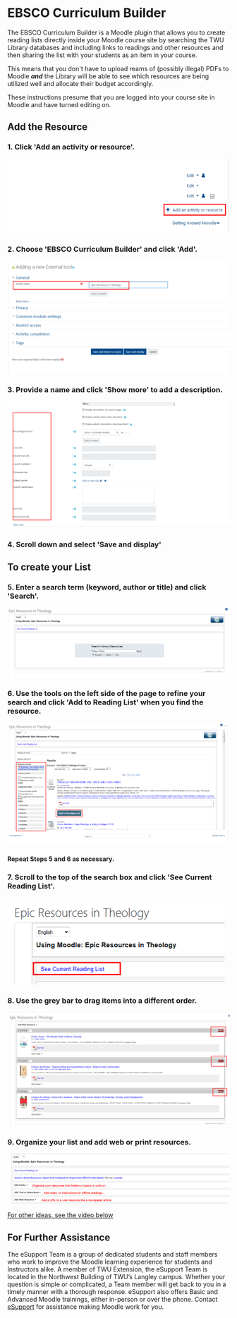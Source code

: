 # EBSCO Curriculum Builder

The EBSCO Curriculum Builder is a Moodle plugin that allows you to create reading lists directly inside your Moodle course site by searching the TWU Library databases and including links to readings and other resources and then sharing the list with your students as an item in your course.

This means that you don't have to upload reams of \(possibly illegal\) PDFs to Moodle _**and**_ the Library will be able to see which resources are being utilized well and allocate their budget accordingly.

These instructions presume that you are logged into your course site in Moodle and have turned editing on.

## Add the Resource

### 1. Click 'Add an activity or resource'.

![](../.gitbook/assets/ebsco-resource-1%20%281%29.png)

### 2. Choose 'EBSCO Curriculum Builder' and click 'Add'.

![](../.gitbook/assets/ebsco-resource-2%20%281%29.png)

### 3. Provide a name and click 'Show more' to add a description.

![](../.gitbook/assets/ebsco-resource-3-1.png)

### 4. Scroll down and select 'Save and display'

## To create your List

### 5. Enter a search term \(keyword, author or title\) and click 'Search'.

![](../.gitbook/assets/ebsco-resource-4%20%282%29.png)

### 6. Use the tools on the left side of the page to refine your search and click 'Add to Reading List' when you find the resource.

![](../.gitbook/assets/ebsco-resource-5%20%281%29.png)

#### Repeat Steps 5 and 6 as necessary.

### 7. Scroll to the top of the search box and click 'See Current Reading List'.

![](../.gitbook/assets/ebsco-resource-6%20%281%29.png)

### 8. Use the grey bar to drag items into a different order.

![](../.gitbook/assets/ebsco-resource-7%20%281%29.png)

### 9. Organize your list and add web or print resources.

![](../.gitbook/assets/ebsco-resource-8-1.png)

[For other ideas, see the video below](https://youtu.be/qIOU6Q_2lA4?t=1m17s)

## For Further Assistance

The eSupport Team is a group of dedicated students and staff members who work to improve the Moodle learning experience for students and Instructors alike. A member of TWU Extension, the eSupport Team is located in the Northwest Building of TWU’s Langley campus. Whether your question is simple or complicated, a Team member will get back to you in a timely manner with a thorough response. eSupport also offers Basic and Advanced Moodle trainings, either in-person or over the phone. Contact [eSupport](https://trinitywestern.teamdynamix.com/TDClient/Requests/ServiceDet?ID=16141) for assistance making Moodle work for you.
